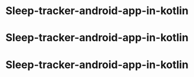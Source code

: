 # Sleep-tracker-android-app-in-kotlin
# Sleep-tracker-android-app-in-kotlin
# Sleep-tracker-android-app-in-kotlin
